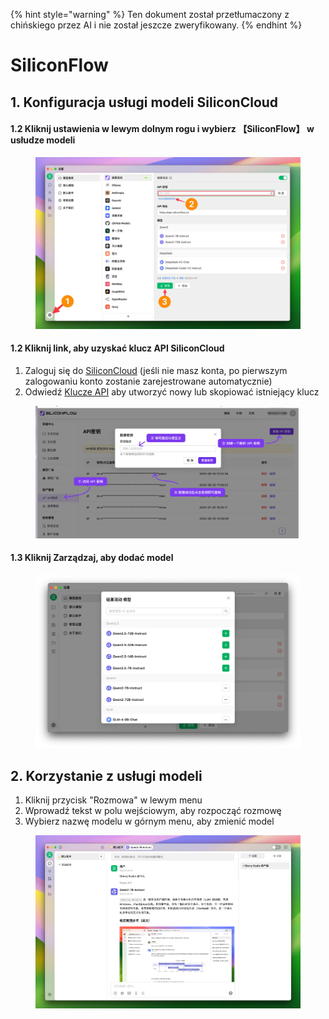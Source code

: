 
{% hint style="warning" %}
Ten dokument został przetłumaczony z chińskiego przez AI i nie został jeszcze zweryfikowany.
{% endhint %}

# SiliconFlow

## 1. Konfiguracja usługi modeli SiliconCloud <a href="#id-2-siliconcloud" id="id-2-siliconcloud"></a>

#### [​](https://docs.siliconflow.cn/usercases/use-siliconcloud-in-cherry-studio#2-1)1.2 Kliknij ustawienia w lewym dolnym rogu i wybierz 【SiliconFlow】 w usłudze modeli <a href="#id-2-1" id="id-2-1"></a>

<figure><img src="https://raw.githubusercontent.com/siliconflow/doc-images/refs/heads/main/1-apikey-settings.webp" alt=""><figcaption></figcaption></figure>

#### [​](https://docs.siliconflow.cn/usercases/use-siliconcloud-in-cherry-studio#2-2-siliconcloud-api)1.2 Kliknij link, aby uzyskać klucz API SiliconCloud <a href="#id-2-2-siliconcloud-api" id="id-2-2-siliconcloud-api"></a>

1. Zaloguj się do [SiliconCloud](https://cloud.siliconflow.cn/) (jeśli nie masz konta, po pierwszym zalogowaniu konto zostanie zarejestrowane automatycznie)
2. Odwiedź [Klucze API](https://cloud.siliconflow.cn/account/ak) aby utworzyć nowy lub skopiować istniejący klucz

<figure><img src="https://raw.githubusercontent.com/siliconflow/doc-images/refs/heads/main/2-siliconcloud-apikey.png" alt=""><figcaption></figcaption></figure>

#### [​](https://docs.siliconflow.cn/usercases/use-siliconcloud-in-cherry-studio#2-3)1.3 Kliknij Zarządzaj, aby dodać model <a href="#id-2-3" id="id-2-3"></a>

<figure><img src="https://raw.githubusercontent.com/siliconflow/doc-images/refs/heads/main/3-models.png" alt=""><figcaption></figcaption></figure>

## [​](https://docs.siliconflow.cn/usercases/use-siliconcloud-in-cherry-studio#3)2. Korzystanie z usługi modeli <a href="#id-3" id="id-3"></a>

1. Kliknij przycisk "Rozmowa" w lewym menu
2. Wprowadź tekst w polu wejściowym, aby rozpocząć rozmowę
3. Wybierz nazwę modelu w górnym menu, aby zmienić model

<figure><img src="https://raw.githubusercontent.com/siliconflow/doc-images/refs/heads/main/4-chat.webp" alt=""><figcaption></figcaption></figure>
